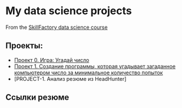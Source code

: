 # My data science projects
From the [SkillFactory data science course](https://skillfactory.ru/data-scientist-pro)

## Проекты:

* [Проект 0. Игра: Угадай число](https://github.com/Yul-Art/SF-DST/tree/main/Project_0)
* [Проект 1. Создание программы, которая угадывает загаданное компьютером число за минимальное количество попыток](https://github.com/Yul-Art/SF-DST/tree/main/Project_1)
* [PROJECT-1. Анализ резюме из HeadHunter]


## Ссылки резюме

